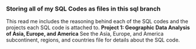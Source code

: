 ### Storing all of my SQL Codes as files in this sql branch 

This read me includes the reasoning behind each of the SQL codes and the projects each SQL code is attached to.
**Project 1: Geographic Data Analysis of Asia, Europe, and America**
See the Asia, Europe, and America subcontinent, regions, and countries file for details about the SQL code.
